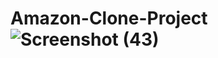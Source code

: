 # Amazon-Clone-Project![Screenshot (43)](https://github.com/ruban117/Amazon-Clone-Project/assets/102974324/2acd7ee6-4f2f-4a1e-bccc-7cbc1bda5b16)
